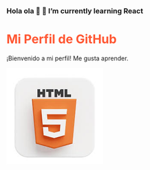 ### Hola ola 👋  🌱 I’m currently learning React
<div >
    <h1 style="color: #ff5733;">Mi Perfil de GitHub</h1>
    <p >¡Bienvenido a mi perfil! Me gusta aprender.</p>
</div>
<img src="imagenPerfilGithub/images.jpg" alt="HTML Icon">

<!--
**griseldae903/griseldae903** is a ✨ _special_ ✨ repository because its `README.md` (this file) appears on your GitHub profile.

Here are some ideas to get you started:

- 🔭 I’m currently working on ...
- 🌱 I’m currently learning ...
- 👯 I’m looking to collaborate on ...
- 🤔 I’m looking for help with ...
- 💬 Ask me about ...
- 📫 How to reach me: ...
- 😄 Pronouns: ...
- ⚡ Fun fact: ...
-->
